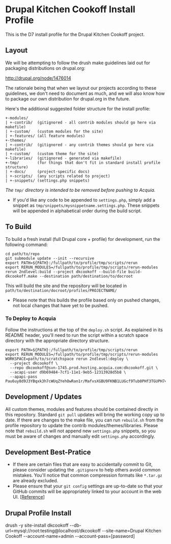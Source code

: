 Drupal Kitchen Cookoff Install Profile
===========================

This is the D7 install profile for the Drupal Kitchen Cookoff project.

Layout
------

We will be attempting to follow the drush make guidelines laid out for
packaging distributions on drupal.org:

http://drupal.org/node/1476014

The rationale being that when we layout our projects according to these
guidelines, we don't need to document as much, and we will also know how
to package our own distribution for drupal.org in the future.

Here's the additional suggested folder structure for the install profile:

    +-modules/
    | +-contrib/  (gitignored - all contrib modules should go here via makefile)
    | +-custom/   (custom modules for the site)
    | +-features/ (all feature modules)
    +-themes/
    | +-contrib/  (gitignored - any contrib themes should go here via makefile)
    | +-custom/   (custom theme for the site)
    +-libraries/  (gitignored - generated via makefile)
    +-tmp/        (for things that don't fit in standard install profile structure)
    | +-docs/     (project-specific docs)
    | +-scripts/  (any scripts related to project)
    | +-snippets/ (settings.php snippets)

*The `tmp/` directory is intended to be removed before pushing to Acquia.*

* If you'd like any code to be appended to `settings.php`, simply add a
  snippet as `tmp/snippets/mysnippetname.settings.php`. These snippets
will be appended in alphabetical order during the build script.

To Build
--------

To build a fresh install (full Drupal core + profile) for development,
run the following command:

    cd path/to/repo
    git submodule update --init --recursive
    export PATH=${PATH}:/fullpath/to/profile/tmp/scripts/rerun
    export RERUN_MODULES=/fullpath/to/profile/tmp/scripts/rerun-modules
    rerun 2ndlevel:build --project dkcookoff --build-file build-dkcookoff.make --destination path/destination/to/docroot

This will build the site and the repository will be located in
`path/to/destination/docroot/profiles/PROJECTNAME/`

* Please note that this builds the profile based only on pushed changes,
  not local changes that have yet to be pushed.

### To Deploy to Acquia

Follow the instructions at the top of the `deploy.sh` script. As
explained in its README header, you'll need to run the script within a
scratch space directory with the appropriate directory structure.

    export PATH=${PATH}:/fullpath/to/profile/tmp/scripts/rerun
    export RERUN_MODULES=/fullpath/to/profile/tmp/scripts/rerun-modules
    WORKSPACE=path/to/scratchspace rerun 2ndlevel:deploy \
      --project dkcookoff \
      --repo dkcookoff@svn-1745.prod.hosting.acquia.com:dkcookoff.git \
      --acapi-user d9b69484-7cf1-11e1-9eb5-12313928d5b8 \
      --apapi-pass Pau6uy8d9J3YBqxk3h7cWUqZYehOwRan1r/MafvsXGBU9FKNB1LUGcf9Tub0PHf3TGUPH74W1NYw


Development / Updates
---------------------

All custom themes, modules and features should be contained directly in
this repository. Standard `git pull` updates will bring the working copy
up to date. If there are changes to the make file, you can run
`rebuild.sh` from the profile repository to update the contrib
modules/themes/libraries. Please note that `rebuild.sh` will not append
new `settings.php` snippets, so you must be aware of changes and
manually edit `settings.php` accordingly.

Development Best-Pratice
------------------------

* If there are certain files that are easy to accidentally commit to
  Git, please consider updating the `.gitignore` to help others avoid
common mistakes. You'll notice that common compression formats like
`*.tar.gz` are already excluded.
* Please ensure that your `git config` settings are up-to-date so that
  your GitHub commits will be appropriately linked to your account in
the web UI. [[Reference][github-git-setup]]

<!-- Links -->
   [github-git-setup]: https://help.github.com/articles/set-up-git

Drupal Profile Install
----------------------

drush -y site-install dkcookoff --db-url=mysql://root:testing@localhost/dkcookoff --site-name=Drupal Kitchen Cookoff --account-name=admin --account-pass=[password]
